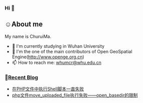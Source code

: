 ### Hi 👋

## :relaxed:About me
My name is ChuruiMa.  

- 🔭 I'm currently studying in Wuhan University
- 👯 I'm the one of the main contributors of Open GeoSpatial Engine(http://www.openge.org.cn)
- 📫 How to reach me: whumcr@whu.edu.cn

### 📝<a href="https://achuan-2.top/" target="_blank">Recent Blog</a>
<!-- BLOG-POST-LIST:START -->
- [在PHP文件中执行Shell脚本一直失败](https://blog.csdn.net/Xiaoruiui_Ma/article/details/146227415?spm=1011.2415.3001.10575&sharefrom=mp_manage_link)
- [php文件move_uploaded_file执行失败——open_basedir的限制](https://blog.csdn.net/Xiaoruiui_Ma/article/details/145423187?spm=1011.2415.3001.10575&sharefrom=mp_manage_link)
<!-- BLOG-POST-LIST:END -->
